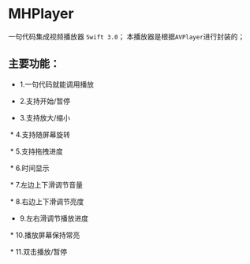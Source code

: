 # MHPlayer
一句代码集成视频播放器 `Swift 3.0`；
本播放器是根据`AVPlayer`进行封装的；


## 主要功能：
  * 1.一句代码就能调用播放

  * 2.支持开始/暂停

  * 3.支持放大/缩小

  * 4.支持随屏幕旋转

  * 5.支持拖拽进度

  * 6.时间显示

  * 7.左边上下滑调节音量

  * 8.右边上下滑调节亮度

  * 9.左右滑调节播放进度

  * 10.播放屏幕保持常亮

  * 11.双击播放/暂停
